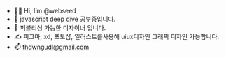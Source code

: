 - 🙋‍♀️ Hi, I’m @webseed
- 📖 javascript deep dive 공부중입니다.
- 🌱 퍼블리싱 가능한 디자이너 입니다.
- ✍ 피그마, xd, 포토샵, 일러스트를사용해 uiux디자인 그래픽 디자인 가능합니다.
- 📫 thdwngudl@gmail.com

